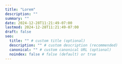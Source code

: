 ```yaml
---
title: "Lorem"
description: ""
summary: ""
date: 2024-12-28T11:21:49-07:00
lastmod: 2024-12-28T11:21:49-07:00
draft: false
seo:
  title: "" # custom title (optional)
  description: "" # custom description (recommended)
  canonical: "" # custom canonical URL (optional)
  noindex: false # false (default) or true
---
```

